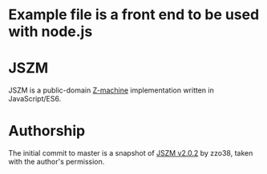 # Example file is a front end to be used with node.js

# JSZM
JSZM is a public-domain [Z-machine](https://en.wikipedia.org/wiki/Z-machine) implementation written in JavaScript/ES6.

# Authorship
The initial commit to master is a snapshot of [JSZM v2.0.2](http://zzo38computer.org/jszm/jszm.js) by zzo38, taken with the author's permission.
